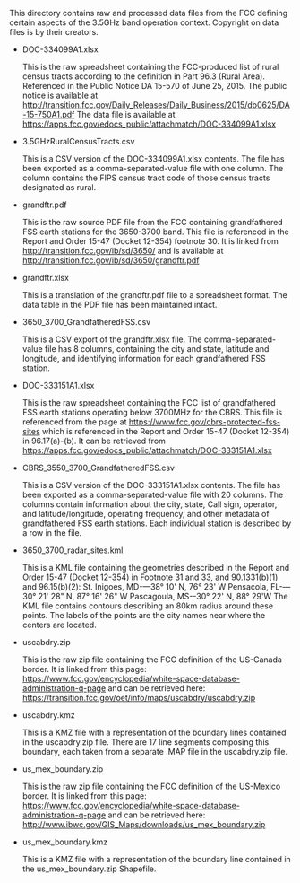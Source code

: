 This directory contains raw and processed data files from the FCC
defining certain aspects of the 3.5GHz band operation context. Copyright
on data files is by their creators.

* DOC-334099A1.xlsx

    This is the raw spreadsheet containing the FCC-produced list of
    rural census tracts according to the definition in Part 96.3 (Rural Area).
    Referenced in the Public Notice DA 15-570 of June 25, 2015.
    The public notice is available at
    http://transition.fcc.gov/Daily_Releases/Daily_Business/2015/db0625/DA-15-750A1.pdf
    The data file is available at
    https://apps.fcc.gov/edocs_public/attachmatch/DOC-334099A1.xlsx

* 3.5GHzRuralCensusTracts.csv

    This is a CSV version of the DOC-334099A1.xlsx contents. The file
    has been exported as a comma-separated-value file with one column. The
    column contains the FIPS census tract code of those census tracts
    designated as rural.

* grandftr.pdf

    This is the raw source PDF file from the FCC containing grandfathered
    FSS earth stations for the 3650-3700 band.
    This file is referenced in the Report and Order 15-47 (Docket 12-354)
    footnote 30. It is linked from http://transition.fcc.gov/ib/sd/3650/
    and is available at
    http://transition.fcc.gov/ib/sd/3650/grandftr.pdf

* grandftr.xlsx

    This is a translation of the grandftr.pdf file to a spreadsheet format.
    The data table in the PDF file has been maintained intact.

* 3650_3700_GrandfatheredFSS.csv

    This is a CSV export of the grandftr.xlsx file. The comma-separated-value
    file has 8 columns, containing the city and state, latitude and longitude,
    and identifying information for each grandfathered FSS station.

* DOC-333151A1.xlsx

    This is the raw spreadsheet containing the FCC list of grandfathered
    FSS earth stations operating below 3700MHz for the CBRS.
    This file is referenced from the page at
    https://www.fcc.gov/cbrs-protected-fss-sites
    which is referenced in the Report and Order 15-47 (Docket 12-354) in
    96.17(a)-(b).
    It can be retrieved from
    https://apps.fcc.gov/edocs_public/attachmatch/DOC-333151A1.xlsx

* CBRS_3550_3700_GrandfatheredFSS.csv

    This is a CSV version of the DOC-333151A1.xlsx contents. The file has
    been exported as a comma-separated-value file with 20 columns. The
    columns contain information about the city, state, Call sign, operator,
    and latitude/longitude, operating frequency, and other metadata of
    grandfathered FSS earth stations. Each individual station is described
    by a row in the file.

* 3650_3700_radar_sites.kml

    This is a KML file containing the geometries described in the Report
    and Order 15-47 (Docket 12-354) in Footnote 31 and 33, and 90.1331(b)(1)
    and 96.15(b)(2):
    St. Inigoes, MD-—38° 10' N, 76° 23' W
    Pensacola, FL-—30° 21' 28" N, 87° 16' 26" W
    Pascagoula, MS--30° 22' N, 88° 29'W
    The KML file contains contours describing an 80km radius around
    these points. The labels of the points are the city names near where
    the centers are located.

* uscabdry.zip

    This is the raw zip file containing the FCC definition of the US-Canada
    border. It is linked from this page:
    https://www.fcc.gov/encyclopedia/white-space-database-administration-q-page
    and can be retrieved here:
    https://transition.fcc.gov/oet/info/maps/uscabdry/uscabdry.zip

* uscabdry.kmz

    This is a KMZ file with a representation of the boundary lines contained
    in the uscabdry.zip file. There are 17 line segments composing this
    boundary, each taken from a separate .MAP file in the uscabdry.zip file.

* us_mex_boundary.zip

    This is the raw zip file containing the FCC definition of the US-Mexico
    border. It is linked from this page:
    https://www.fcc.gov/encyclopedia/white-space-database-administration-q-page
    and can be retrieved here:
    http://www.ibwc.gov/GIS_Maps/downloads/us_mex_boundary.zip

* us_mex_boundary.kmz

    This is a KMZ file with a representation of the boundary line
    contained in the us_mex_boundary.zip Shapefile.

